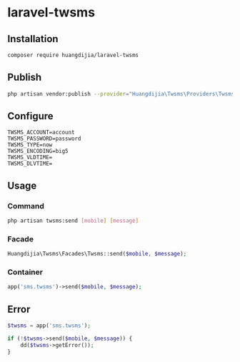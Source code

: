 # laravel-twsms

## Installation

```bash
composer require huangdijia/laravel-twsms
```

## Publish

```bash
php artisan vendor:publish --provider="Huangdijia\Twsms\Providers\TwsmsServiceProvider"
```

## Configure

```env
TWSMS_ACCOUNT=account
TWSMS_PASSWORD=password
TWSMS_TYPE=now
TWSMS_ENCODING=big5
TWSMS_VLDTIME=
TWSMS_DLVTIME=
```

## Usage

### Command

```bash
php artisan twsms:send [mobile] [message]
```

### Facade

```php
Huangdijia\Twsms\Facades\Twsms::send($mobile, $message);
```

### Container

```php
app('sms.twsms')->send($mobile, $message);
```

## Error

```php
$twsms = app('sms.twsms');

if (!$twsms->send($mobile, $message)) {
    dd($twsms->getError());
}
```